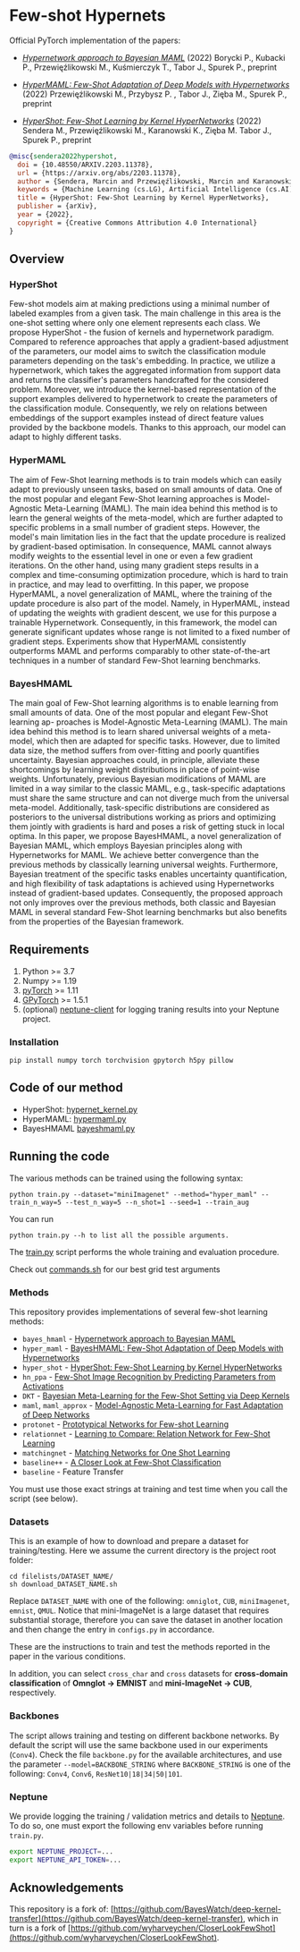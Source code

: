 # Few-shot Hypernets

Official PyTorch implementation of the papers: 

* *[Hypernetwork approach to Bayesian MAML](https://arxiv.org/abs/2210.02796)* (2022) Borycki P., Kubacki P., Przewięźlikowski M., Kuśmierczyk T., Tabor J., Spurek P., preprint
* *[HyperMAML: Few-Shot Adaptation of Deep Models with Hypernetworks](https://arxiv.org/abs/2205.15745)* (2022)
Przewięźlikowski M., Przybysz P. , Tabor J., Zięba M., Spurek P., preprint

* *[HyperShot: Few-Shot Learning by Kernel HyperNetworks](https://arxiv.org/abs/2203.11378)* (2022) 
Sendera M., Przewięźlikowski M., Karanowski K., Zięba M. Tabor J., Spurek P., preprint

```bibtex
@misc{sendera2022hypershot,
  doi = {10.48550/ARXIV.2203.11378},
  url = {https://arxiv.org/abs/2203.11378},
  author = {Sendera, Marcin and Przewięźlikowski, Marcin and Karanowski, Konrad and Zięba, Maciej and Tabor, Jacek and Spurek, Przemysław},
  keywords = {Machine Learning (cs.LG), Artificial Intelligence (cs.AI), Computer Vision and Pattern Recognition (cs.CV), FOS: Computer and information sciences, FOS: Computer and information sciences},
  title = {HyperShot: Few-Shot Learning by Kernel HyperNetworks},
  publisher = {arXiv},
  year = {2022},
  copyright = {Creative Commons Attribution 4.0 International}
}

```

## Overview

### HyperShot

Few-shot models aim at making predictions using a minimal number of labeled examples from a given task. The main challenge
in this area is the one-shot setting where only one element represents each class. We propose HyperShot - the fusion of 
kernels and hypernetwork paradigm. Compared to reference approaches that apply a gradient-based adjustment of the parameters, our
model aims to switch the classification module parameters depending on the task's embedding. In practice, we utilize a 
hypernetwork, which takes the aggregated information from support data and returns the classifier's parameters handcrafted 
for the considered problem. Moreover, we introduce the kernel-based representation of the support examples delivered to 
hypernetwork to create the parameters of the classification module. Consequently, we rely on relations between embeddings
of the support examples instead of direct feature values provided by the backbone models. Thanks to this approach, our model
can adapt to highly different tasks.

### HyperMAML
The aim of Few-Shot learning methods is to train models which can easily adapt to previously unseen tasks, based on small 
amounts of data. One of the most popular and elegant Few-Shot learning approaches is Model-Agnostic Meta-Learning (MAML).
The main idea behind this method is to learn the general weights of the meta-model, which are further adapted to specific 
problems in a small number of gradient steps. However, the model's main limitation lies in the fact that the update procedure 
is realized by gradient-based optimisation. In consequence, MAML cannot always modify weights to the essential level in one or 
even a few gradient iterations. On the other hand, using many gradient steps results in a complex and time-consuming optimization
procedure, which is hard to train in practice, and may lead to overfitting. In this paper, we propose HyperMAML, a novel 
generalization of MAML, where the training of the update procedure is also part of the model. Namely, in HyperMAML, instead
of updating the weights with gradient descent, we use for this purpose a trainable Hypernetwork. Consequently, in this 
framework, the model can generate significant updates whose range is not limited to a fixed number of gradient steps. 
Experiments show that HyperMAML consistently outperforms MAML and performs comparably to other state-of-the-art techniques
in a number of standard Few-Shot learning benchmarks.

### BayesHMAML
The main goal of Few-Shot learning algorithms is to enable learning from small
amounts of data. One of the most popular and elegant Few-Shot learning ap-
proaches is Model-Agnostic Meta-Learning (MAML). The main idea behind this
method is to learn shared universal weights of a meta-model, which then are
adapted for specific tasks. However, due to limited data size, the method suffers
from over-fitting and poorly quantifies uncertainty. Bayesian approaches could, in
principle, alleviate these shortcomings by learning weight distributions in place of
point-wise weights. Unfortunately, previous Bayesian modifications of MAML are
limited in a way similar to the classic MAML, e.g., task-specific adaptations must
share the same structure and can not diverge much from the universal meta-model.
Additionally, task-specific distributions are considered as posteriors to the universal
distributions working as priors and optimizing them jointly with gradients is hard
and poses a risk of getting stuck in local optima.
In this paper, we propose BayesHMAML, a novel generalization of Bayesian
MAML, which employs Bayesian principles along with Hypernetworks for MAML.
We achieve better convergence than the previous methods by classically learning
universal weights. Furthermore, Bayesian treatment of the specific tasks enables
uncertainty quantification, and high flexibility of task adaptations is achieved using
Hypernetworks instead of gradient-based updates. Consequently, the proposed
approach not only improves over the previous methods, both classic and Bayesian
MAML in several standard Few-Shot learning benchmarks but also benefits from
the properties of the Bayesian framework.

## Requirements

1. Python >= 3.7
2. Numpy >= 1.19
3. [pyTorch](https://pytorch.org/) >= 1.11
4. [GPyTorch](https://gpytorch.ai/) >= 1.5.1
5. (optional) [neptune-client](https://neptune.ai/) for logging traning results into your Neptune project.
 

### Installation

```
pip install numpy torch torchvision gpytorch h5py pillow
```


## Code of our method

* HyperShot: [hypernet_kernel.py](./methods/hypernets/hypernet_kernel.py)
* HyperMAML: [hypermaml.py](./methods/hypernets/hypermaml.py)
* BayesHMAML [bayeshmaml.py](./methods/hypernets/bayeshmaml.py)



## Running the code

The various methods can be trained using the following syntax:
```
python train.py --dataset="miniImagenet" --method="hyper_maml" --train_n_way=5 --test_n_way=5 --n_shot=1 --seed=1 --train_aug
```

You can run 
```
python train.py --h to list all the possible arguments.
```

The [train.py](./train.py) script performs the whole training and evaluation procedure. 

Check out [commands.sh](./commands.sh) for our best grid test arguments

### Methods

This repository provides implementations of several few-shot learning methods:
* `bayes_hmaml` - [Hypernetwork approach to Bayesian MAML](https://arxiv.org/abs/2210.02796)
* `hyper_maml` - [BayesHMAML: Few-Shot Adaptation of Deep Models with Hypernetworks](https://arxiv.org/abs/2205.15745)
* `hyper_shot` - [HyperShot: Few-Shot Learning by Kernel HyperNetworks](https://arxiv.org/abs/2203.11378)
* `hn_ppa` - [Few-Shot Image Recognition by Predicting Parameters from Activations
](https://arxiv.org/abs/1706.03466)
* `DKT` - [Bayesian Meta-Learning for the Few-Shot Setting via Deep Kernels
](https://arxiv.org/abs/1910.05199)
* `maml`, `maml_approx` - [Model-Agnostic Meta-Learning for Fast Adaptation of Deep Networks
](https://arxiv.org/abs/1703.03400)
* `protonet` - [Prototypical Networks for Few-shot Learning
](https://arxiv.org/abs/1703.05175)
* `relationnet` - [Learning to Compare: Relation Network for Few-Shot Learning
](https://arxiv.org/abs/1711.06025)
* `matchingnet` - [Matching Networks for One Shot Learning
](https://arxiv.org/abs/1606.04080)
* `baseline++` - [A Closer Look at Few-Shot Classification](https://arxiv.org/abs/1904.04232)
* `baseline` - Feature Transfer

You must use those exact strings at training and test time when you call the script (see below). 

### Datasets


This is an example of how to download and prepare a dataset for training/testing. Here we assume the current directory is the project root folder:

```
cd filelists/DATASET_NAME/
sh download_DATASET_NAME.sh
```
Replace `DATASET_NAME` with one of the following: `omniglot`, `CUB`, `miniImagenet`, `emnist`, `QMUL`. Notice that mini-ImageNet is a large dataset that requires substantial storage, therefore you can save the dataset in another location and then change the entry in `configs.py` in accordance.

These are the instructions to train and test the methods reported in the paper in the various conditions.

In addition, you can select `cross_char`  and `cross` datasets for **cross-domain classification** of 
**Omnglot &rarr; EMNIST** and **mini-ImageNet &rarr; CUB**, respectively.

### Backbones

The script allows training and testing on different backbone networks. By default the script will use the same backbone used in our experiments (`Conv4`). Check the file `backbone.py` for the available architectures, and use the parameter `--model=BACKBONE_STRING` where `BACKBONE_STRING` is one of the following: `Conv4`, `Conv6`, `ResNet10|18|34|50|101`.

### Neptune

We provide logging the training / validation metrics and details to [Neptune](https://neptune.ai/). To do so, one must export the following env variables before running `train.py`.

```bash
export NEPTUNE_PROJECT=...
export NEPTUNE_API_TOKEN=...
```


Acknowledgements
---------------

This repository is a fork of: [https://github.com/BayesWatch/deep-kernel-transfer](https://github.com/BayesWatch/deep-kernel-transfer), which in turn is a fork of [https://github.com/wyharveychen/CloserLookFewShot](https://github.com/wyharveychen/CloserLookFewShot).
